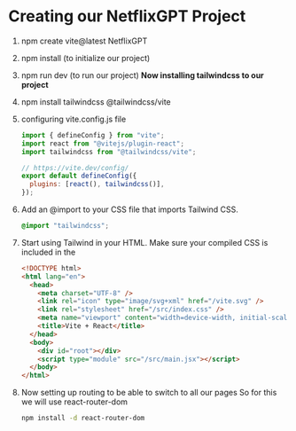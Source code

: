 # Creating our NetflixGPT Project

1. npm create vite@latest NetflixGPT
2. npm install (to initialize our project)
3. npm run dev (to run our project)
   **Now installing tailwindcss to our project**
4. npm install tailwindcss @tailwindcss/vite
5. configuring vite.config.js file

   ```jsx
   import { defineConfig } from "vite";
   import react from "@vitejs/plugin-react";
   import tailwindcss from "@tailwindcss/vite";

   // https://vite.dev/config/
   export default defineConfig({
     plugins: [react(), tailwindcss()],
   });
   ```

6. Add an @import to your CSS file that imports Tailwind CSS.
   ```css
   @import "tailwindcss";
   ```
7. Start using Tailwind in your HTML. Make sure your compiled CSS is included in the <head>

   ```html
   <!DOCTYPE html>
   <html lang="en">
     <head>
       <meta charset="UTF-8" />
       <link rel="icon" type="image/svg+xml" href="/vite.svg" />
       <link rel="stylesheet" href="/src/index.css" />
       <meta name="viewport" content="width=device-width, initial-scale=1.0" />
       <title>Vite + React</title>
     </head>
     <body>
       <div id="root"></div>
       <script type="module" src="/src/main.jsx"></script>
     </body>
   </html>
   ```
8. Now setting up routing to be able to switch to all our pages 
    So for this we will use react-router-dom
    ```sh
    npm install -d react-router-dom
    ```